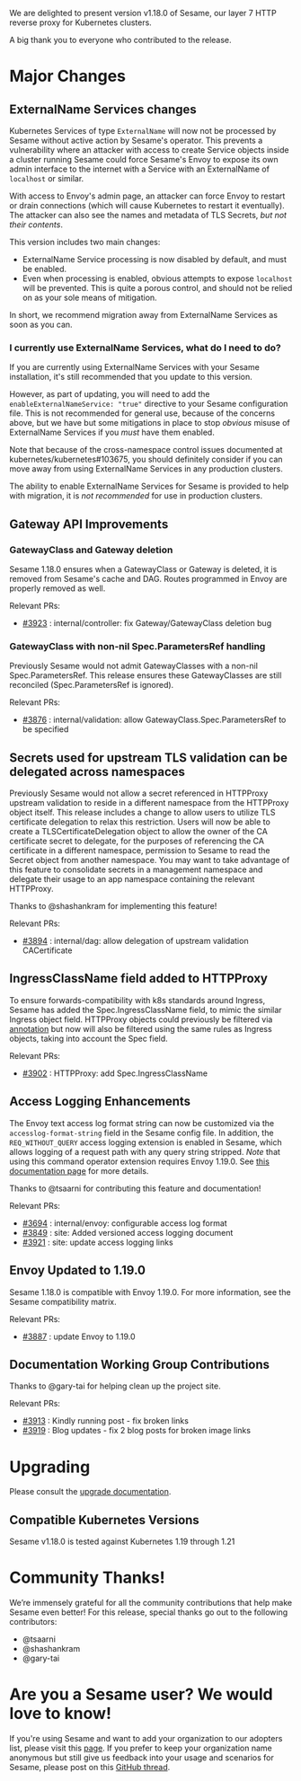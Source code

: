 We are delighted to present version v1.18.0 of Sesame, our layer 7 HTTP reverse proxy for Kubernetes clusters.

A big thank you to everyone who contributed to the release.

# Major Changes

## ExternalName Services changes

Kubernetes Services of type `ExternalName` will now not be processed by Sesame without active action by Sesame's operator. This prevents a vulnerability where an attacker with access to create Service objects inside a cluster running Sesame could force Sesame's Envoy to expose its own admin interface to the internet with a Service with an ExternalName of `localhost` or similar.

With access to Envoy's admin page, an attacker can force Envoy to restart or drain connections (which will cause Kubernetes to restart it eventually). The attacker can also see the names and metadata of TLS Secrets, *but not their contents*.

This version includes two main changes:
- ExternalName Service processing is now disabled by default, and must be enabled.
- Even when processing is enabled, obvious attempts to expose `localhost` will be prevented. This is quite a porous control, and should not be relied on as your sole means of mitigation.

In short, we recommend migration away from ExternalName Services as soon as you can.

### I currently use ExternalName Services, what do I need to do?

If you are currently using ExternalName Services with your Sesame installation, it's still recommended that you update to this version.

However, as part of updating, you will need to add the `enableExternalNameService: "true"` directive to your Sesame configuration file. This is not recommended for general use, because of the concerns above, but we have but some mitigations in place to stop *obvious* misuse of ExternalName Services if you *must* have them enabled.

Note that because of the cross-namespace control issues documented at kubernetes/kubernetes#103675, you should definitely consider if you can move away from using ExternalName Services in any production clusters.

The ability to enable ExternalName Services for Sesame is provided to help with migration, it is *not recommended* for use in production clusters.

## Gateway API Improvements

### GatewayClass and Gateway deletion

Sesame 1.18.0 ensures when a GatewayClass or Gateway is deleted, it is removed from Sesame's cache and DAG.
Routes programmed in Envoy are properly removed as well.

Relevant PRs:
- [#3923](https://github.com/projectsesame/sesame/pull/3923) : internal/controller: fix Gateway/GatewayClass deletion bug

### GatewayClass with non-nil Spec.ParametersRef handling

Previously Sesame would not admit GatewayClasses with a non-nil Spec.ParametersRef.
This release ensures these GatewayClasses are still reconciled (Spec.ParametersRef is ignored).

Relevant PRs:
- [#3876](https://github.com/projectsesame/sesame/pull/3876) : internal/validation: allow GatewayClass.Spec.ParametersRef to be specified

## Secrets used for upstream TLS validation can be delegated across namespaces

Previously Sesame would not allow a secret referenced in HTTPProxy upstream validation to reside in a different namespace from the HTTPProxy object itself.
This release includes a change to allow users to utilize TLS certificate delegation to relax this restriction.
Users will now be able to create a TLSCertificateDelegation object to allow the owner of the CA certificate secret to delegate, for the purposes of referencing the CA certificate in a different namespace, permission to Sesame to read the Secret object from another namespace.
You may want to take advantage of this feature to consolidate secrets in a management namespace and delegate their usage to an app namespace containing the relevant HTTPProxy.

Thanks to @shashankram for implementing this feature!

Relevant PRs:
- [#3894](https://github.com/projectsesame/sesame/pull/3894) : internal/dag: allow delegation of upstream validation CACertificate

## IngressClassName field added to HTTPProxy

To ensure forwards-compatibility with k8s standards around Ingress, Sesame has added the Spec.IngressClassName field, to mimic the similar Ingress object field.
HTTPProxy objects could previously be filtered via [annotation](https://projectsesame.io/docs/v1.18.0/config/annotations/#ingress-class) but now will also be filtered using the same rules as Ingress objects, taking into account the Spec field.

Relevant PRs:
- [#3902](https://github.com/projectsesame/sesame/pull/3902) : HTTPProxy: add Spec.IngressClassName

## Access Logging Enhancements

The Envoy text access log format string can now be customized via the `accesslog-format-string` field in the Sesame config file.
In addition, the `REQ_WITHOUT_QUERY` access logging extension is enabled in Sesame, which allows logging of a request path with any query string stripped.
*Note* that using this command operator extension requires Envoy 1.19.0.
See [this documentation page](https://projectsesame.io/docs/v1.18.0/config/access-logging/) for more details.

Thanks to @tsaarni for contributing this feature and documentation!

Relevant PRs:
- [#3694](https://github.com/projectsesame/sesame/pull/3694) : internal/envoy: configurable access log format
- [#3849](https://github.com/projectsesame/sesame/pull/3849) : site: Added versioned access logging document
- [#3921](https://github.com/projectsesame/sesame/pull/3921) : site: update access logging links

## Envoy Updated to 1.19.0

Sesame 1.18.0 is compatible with Envoy 1.19.0. For more information, see the Sesame compatibility matrix.

Relevant PRs:
- [#3887](https://github.com/projectsesame/sesame/pull/3887) : update Envoy to 1.19.0

## Documentation Working Group Contributions

Thanks to @gary-tai for helping clean up the project site.

Relevant PRs:
- [#3913](https://github.com/projectsesame/sesame/pull/3913) : Kindly running post - fix broken links
- [#3919](https://github.com/projectsesame/sesame/pull/3919) : Blog updates - fix 2 blog posts for broken image links

# Upgrading

Please consult the [upgrade documentation](https://projectsesame.io/resources/upgrading/).

## Compatible Kubernetes Versions

Sesame v1.18.0 is tested against Kubernetes 1.19 through 1.21

# Community Thanks!

We’re immensely grateful for all the community contributions that help make Sesame even better! For this release, special thanks go out to the following contributors:
- @tsaarni
- @shashankram
- @gary-tai

# Are you a Sesame user? We would love to know!

If you're using Sesame and want to add your organization to our adopters list, please visit this [page](https://github.com/projectsesame/sesame/blob/master/ADOPTERS.md). If you prefer to keep your organization name anonymous but still give us feedback into your usage and scenarios for Sesame, please post on this [GitHub thread](https://github.com/projectsesame/sesame/issues/1269).
